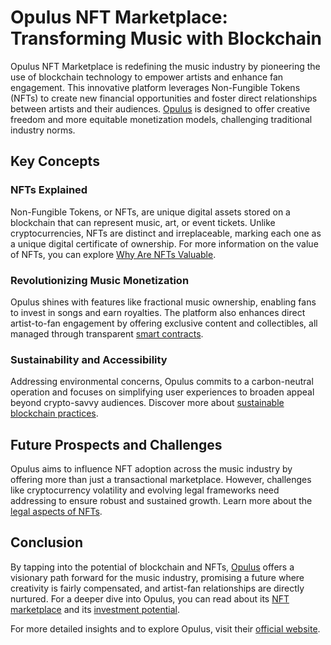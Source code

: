 # Opulus NFT Marketplace: Transforming Music with Blockchain

Opulus NFT Marketplace is redefining the music industry by pioneering the use of blockchain technology to empower artists and enhance fan engagement. This innovative platform leverages Non-Fungible Tokens (NFTs) to create new financial opportunities and foster direct relationships between artists and their audiences. [Opulus](https://www.opulus.com) is designed to offer creative freedom and more equitable monetization models, challenging traditional industry norms.

## Key Concepts

### NFTs Explained

Non-Fungible Tokens, or NFTs, are unique digital assets stored on a blockchain that can represent music, art, or event tickets. Unlike cryptocurrencies, NFTs are distinct and irreplaceable, marking each one as a unique digital certificate of ownership. For more information on the value of NFTs, you can explore [Why Are NFTs Valuable](https://www.license-token.com/wiki/why-are-nf-ts-valuable).

### Revolutionizing Music Monetization

Opulus shines with features like fractional music ownership, enabling fans to invest in songs and earn royalties. The platform also enhances direct artist-to-fan engagement by offering exclusive content and collectibles, all managed through transparent [smart contracts](https://www.license-token.com/wiki/smart-contracts-on-blockchain).

### Sustainability and Accessibility

Addressing environmental concerns, Opulus commits to a carbon-neutral operation and focuses on simplifying user experiences to broaden appeal beyond crypto-savvy audiences. Discover more about [sustainable blockchain practices](https://www.license-token.com/wiki/sustainable-blockchain-practices).

## Future Prospects and Challenges

Opulus aims to influence NFT adoption across the music industry by offering more than just a transactional marketplace. However, challenges like cryptocurrency volatility and evolving legal frameworks need addressing to ensure robust and sustained growth. Learn more about the [legal aspects of NFTs](https://www.license-token.com/wiki/legal-aspects-of-nf-ts).

## Conclusion

By tapping into the potential of blockchain and NFTs, [Opulus](https://www.opulus.com) offers a visionary path forward for the music industry, promising a future where creativity is fairly compensated, and artist-fan relationships are directly nurtured. For a deeper dive into Opulus, you can read about its [NFT marketplace](https://www.license-token.com/wiki/opulus-nft-marketplace) and its [investment potential](https://www.license-token.com/wiki/opulus-nft-investment-potential).

For more detailed insights and to explore Opulus, visit their [official website](https://www.opulus.com).